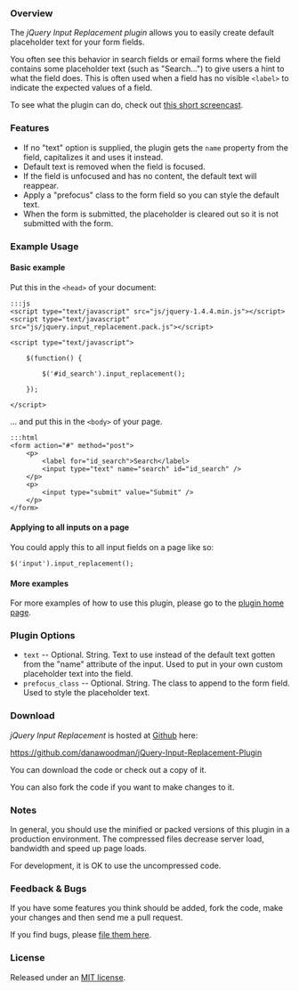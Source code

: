 ### Overview

The *jQuery Input Replacement plugin* allows you to easily create default placeholder text for your form fields. 

You often see this behavior in search fields or email forms where the field contains some placeholder text (such as "Search...") to give users a hint to what the field does. This is often used when a field has no visible `<label>` to indicate the expected values of a field.
    
To see what the plugin can do, check out [this short screencast](http://content.screencast.com/users/woodman.dana/folders/Jing/media/485a2c24-b22d-4c15-97b3-2e95e0c1584a/jingh264player.swf).


### Features

* If no "text" option is supplied, the plugin gets the `name` property from the field, capitalizes it and uses it instead.
* Default text is removed when the field is focused.
* If the field is unfocused and has no content, the default text will reappear.
* Apply a "prefocus" class to the form field so you can style the default text.
* When the form is submitted, the placeholder is cleared out so it is not submitted with the form.


### Example Usage


#### Basic example

Put this in the `<head>` of your document:

    :::js
    <script type="text/javascript" src="js/jquery-1.4.4.min.js"></script>
    <script type="text/javascript" src="js/jquery.input_replacement.pack.js"></script>
    
    <script type="text/javascript">
    
        $(function() {
            
            $('#id_search').input_replacement();
            
        });
    
    </script>

... and put this in the `<body>` of your page.

    :::html
    <form action="#" method="post">
        <p>
            <label for="id_search">Search</label>
            <input type="text" name="search" id="id_search" />
        </p>
        <p>
            <input type="submit" value="Submit" />
        </p>
    </form>

#### Applying to all inputs on a page

You could apply this to all input fields on a page like so:

    $('input').input_replacement();
    
#### More examples

For more examples of how to use this plugin, please go to the [plugin home page](http://www.danawoodman.com/).


### Plugin Options

* `text` -- Optional. String. Text to use instead of the default text gotten from the "name" attribute of the input. Used to put in your own custom placeholder text into the field.
* `prefocus_class` -- Optional. String. The class to append to the form field. Used to style the placeholder text.


### Download

*jQuery Input Replacement* is hosted at [Github](http://www.github.com/) here:

<https://github.com/danawoodman/jQuery-Input-Replacement-Plugin>

You can download the code or check out a copy of it. 

You can also fork the code if you want to make changes to it. 


### Notes

In general, you should use the minified or packed versions of this plugin in a production environment. The compressed files decrease server load, bandwidth and speed up page loads. 

For development, it is OK to use the uncompressed code.


### Feedback & Bugs

If you have some features you think should be added, fork the code, make your changes and then send me a pull request.

If you find bugs, please [file them here](https://github.com/danawoodman/jQuery-Input-Replacement-Plugin/issues).


### License

Released under an [MIT license](http://www.opensource.org/licenses/mit-license.php).
